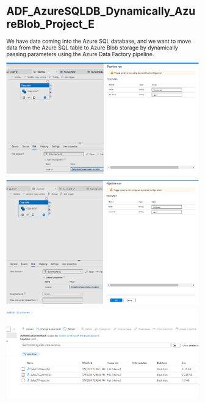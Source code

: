 # ADF_AzureSQLDB_Dynamically_AzureBlob_Project_E

We have data coming into the Azure SQL database, and we want to move data from the Azure SQL table to Azure Blob storage by dynamically passing parameters using the Azure Data Factory pipeline.

![alt text](https://github.com/DataNaija/ADF_AzureSQLDB_Dynamically_AzureBlob_Project_E/blob/main/lb10_0.png)

![alt text](https://github.com/DataNaija/ADF_AzureSQLDB_Dynamically_AzureBlob_Project_E/blob/main/lb10_1.png)

![alt text](https://github.com/DataNaija/ADF_AzureSQLDB_Dynamically_AzureBlob_Project_E/blob/main/lb10_2.png)
